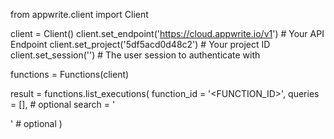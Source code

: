 from appwrite.client import Client

client = Client()
client.set_endpoint('https://cloud.appwrite.io/v1') # Your API Endpoint
client.set_project('5df5acd0d48c2') # Your project ID
client.set_session('') # The user session to authenticate with

functions = Functions(client)

result = functions.list_executions(
    function_id = '<FUNCTION_ID>',
    queries = [], # optional
    search = '<SEARCH>' # optional
)
